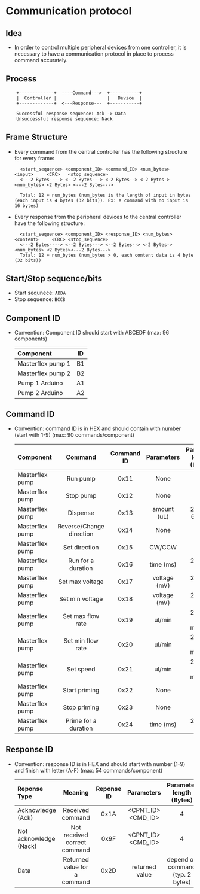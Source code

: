 # Communication protocol #

## Idea ##
- In order to control multiple peripheral devices from one controller, it is necessary to have a communication protocol in place to process command accurately.

## Process ##

        +-------------+  ----Command--->  +-----------+
        |  Controller |                   |   Device  |
        +-------------+  <---Response---  +-----------+

        Successful response sequence: Ack -> Data
        Unsuccessful response sequence: Nack 

## Frame Structure ##
- Every command from the central controller has the following structure for every frame:

        <start_sequence> <component_ID> <command_ID> <num_bytes>   <input>     <CRC>   <stop_sequence>
        <---2 Bytes----> <--2 Bytes---> <-2 Bytes--> <-2 Bytes-> <num_bytes> <2 Bytes> <---2 Bytes--->

        Total: 12 + num_bytes (num_bytes is the length of input in bytes (each input is 4 bytes (32 bits)). Ex: a command with no input is 16 bytes)
- Every response from the peripheral devices to the central controller have the following structure:

        <start_sequence> <component_ID> <response_ID> <num_bytes>  <content>     <CRC> <stop_sequence>
        <---2 Bytes----> <--2 Bytes---> <--2 Bytes--> <-2 Bytes-> <num_bytes> <2 Bytes><---2 Bytes--->
        Total: 12 + num_bytes (num_bytes > 0, each content data is 4 byte (32 bits))

## Start/Stop sequence/bits

- Start sequnece: `ADDA`
- Stop  sequence: `BCCB` 

## Component ID ##

- Convention: Component ID should start with ABCEDF (max: 96 components)

    | Component         |    ID    | 
    | :---------------- | :------: | 
    | Masterflex pump 1 |    B1    | 
    | Masterflex pump 2 |    B2    |
    | Pump 1 Arduino    |    A1    |
    | Pump 2 Arduino    |    A2    |

## Command ID ##

- Convention: command ID is in HEX and should contain with number (start with 1-9) (max: 90 commands/component)

    | Component         | Command     | Command ID | Parameters | Parameter length (Bytes) |
    | :---------------- | :--------:  | :--------: | :--------: | :----------------------: |
    | Masterflex pump   |  Run pump   |     0x11     |    None    |         0                |
    | Masterflex pump   |  Stop pump  |     0x12     |    None    |         0                |
    | Masterflex pump   |  Dispense   |     0x13     |    amount (uL)  |    2 (max: 65 ml ) |
    | Masterflex pump   |  Reverse/Change direction    |   0x14    |    None |     0        |
    | Masterflex pump   |  Set direction    |   0x15    |   CW/CCW |      1        |
    | Masterflex pump   |  Run for a duration    |   0x16    |    time (ms) |     2 (max: 65s)        |
    | Masterflex pump   |  Set max voltage    |   0x17    |    voltage (mV) |     2 (max: 65V)       |
    | Masterflex pump   |  Set min voltage    |   0x18    |    voltage (mV) |     2 (max: 65V)       |
    | Masterflex pump   |  Set max flow rate  |   0x19    |    ul/min       |     2 (max: 65 ml/min)       |
    | Masterflex pump   |  Set min flow rate  |   0x20    |    ul/min       |     2 (max: 65 ml/min)       |
    | Masterflex pump   |  Set speed  |   0x21    |    ul/min       |     2 (max: 65 ml/min)       |
    | Masterflex pump   |  Start priming  |   0x22    |    None       |     0       |
    | Masterflex pump   |  Stop priming  |   0x23    |    None       |     0       |
    | Masterflex pump   |  Prime for a duration  |   0x24    |    time (ms) |     2 (max: 65s)        |


## Response ID ##


- Convention: response ID is in HEX and should start with number (1-9) and finish with letter (A-F) (max: 54 commands/component)

    | Reponse Type           |   Meaning        | Reponse ID     | Parameters | Parameter length (Bytes) |
    | :--------------------- | :-------------:  |  :-------------:  | :--------: | :----------------------: |
    | Acknowledge (Ack)            |    Received command              | 0x1A       |     <CPNT_ID> <CMD_ID>   |         4                |
    | Not acknowledge (Nack) |  Not received correct command | 0x9F |     <CPNT_ID> <CMD_ID>   |         4                |
    | Data |  Returned value for a command | 0x2D |     returned value   |         depend on command (typ. 2 bytes)                |

